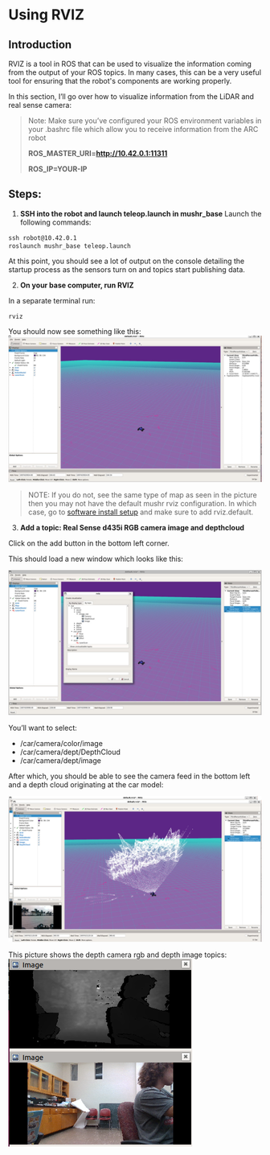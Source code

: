# Using RVIZ
## Introduction
RVIZ is a tool in ROS that can be used to visualize the information coming from the output of your ROS topics. In many cases, this can be a very useful tool for ensuring that the robot's components are working properly. 

In this section, I’ll go over how to visualize information from the LiDAR and real sense camera: 

> Note: Make sure you’ve configured your ROS environment variables in your .bashrc file which allow you to receive information from the ARC robot 
> 
> **ROS_MASTER_URI=http://10.42.0.1:11311**
> 
> **ROS_IP=YOUR-IP**

 

## **Steps:**

1. **SSH into the robot and launch teleop.launch in mushr_base**
Launch the following commands: 

```
ssh robot@10.42.0.1 
roslaunch mushr_base teleop.launch
```
At this point, you should see a lot of output on the console detailing the startup process as the sensors turn on and topics start publishing data. 

2. **On your base computer, run RVIZ**

In a separate terminal run:

```
rviz
```

You should now see something like this: 
![rviz on real car](../../arcPhotos/rviz_on_realcar.jpg)  

> NOTE: 
> If you do not, see the same type of map as seen in the picture then you may not have the default mushr rviz configuration. In which case, go to [software install setup](initial.md) and make sure to add rviz.default.

3. **Add a topic: Real Sense d435i RGB camera image and depthcloud**

Click on the add button in the bottom left corner. 

This should load a new window which looks like this: 

![add_rviz_topics](../../arcPhotos/add_rviz_topic.jpg)
 

 

You’ll want to select:
* /car/camera/color/image
* /car/camera/dept/DepthCloud
* /car/camera/dept/image 

After which, you should be able to see the camera feed in the bottom left and a depth cloud originating at the car model: 

![depth stream](../../arcPhotos/depth_stream.jpg)

This picture shows the depth camera rgb and depth image topics: 
![rgb and depth image](../../arcPhotos/rgb_and_depth-image.png)

